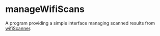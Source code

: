 # manageWifiScans #

A program providing a simple interface managing scanned results from [wifiScanner]().
